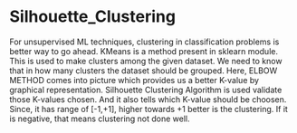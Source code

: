 # Silhouette_Clustering
For unsupervised ML techniques, clustering in classification problems is better way to go ahead.
KMeans is a method present in sklearn module. This is used to make clusters among the given dataset. We need to know that in how many clusters the dataset 
should be grouped. Here, ELBOW METHOD comes into picture which provides us a better K-value by graphical representation. 
Silhouette Clustering Algorithm is used validate those K-values chosen. And it also tells which K-value should be choosen. Since, it has range of [-1,+1], higher towards +1 better is the clustering.
If it is negative, that means clustering not done well.
